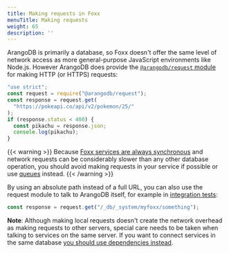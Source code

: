 ```yaml
---
title: Making requests in Foxx
menuTitle: Making requests
weight: 65
description: ''
---
```

ArangoDB is primarily a database, so Foxx doesn't offer the same level of
network access as more general-purpose JavaScript environments like Node.js.
However ArangoDB does provide the
[`@arangodb/request` module](../../javascript-api/request.md)
for making HTTP (or HTTPS) requests:

```js
"use strict";
const request = require("@arangodb/request");
const response = request.get(
  "https://pokeapi.co/api/v2/pokemon/25/"
);
if (response.status < 400) {
  const pikachu = response.json;
  console.log(pikachu);
}
```

{{< warning >}}
Because
[Foxx services are always synchronous](../_index.md#compatibility-caveats)
and network requests can be considerably slower than any other
database operation, you should avoid making requests in your service
if possible or use [queues](scripts-and-scheduling.md#queues) instead.
{{< /warning >}}

By using an absolute path instead of a full URL, you can also use the
request module to talk to ArangoDB itself,
for example in [integration tests](testing-foxx-services.md#integration-testing):

```js
const response = request.get("/_db/_system/myfoxx/something");
```

**Note**: Although making local requests doesn't create the network overhead
as making requests to other servers, special care needs to be taken when
talking to services on the same server. If you want to connect services
in the same database [you should use dependencies instead](linking-services-together.md).
